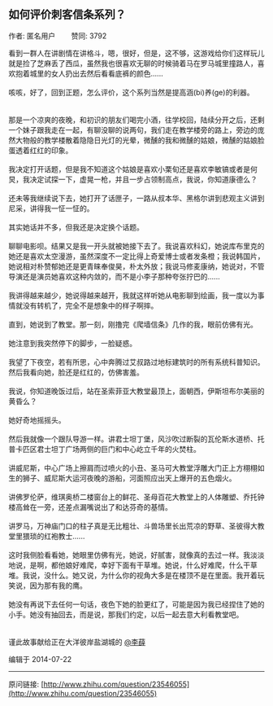 ## 如何评价刺客信条系列？

作者: 匿名用户&nbsp;&nbsp;&nbsp;&nbsp;&nbsp;&nbsp;&nbsp;&nbsp;赞同: 3792


看到一群人在讲剧情在讲格斗，嗯，很好，但是，这不够，这游戏给你们这样玩儿就是捡了芝麻丢了西瓜，虽然我也很喜欢无聊的时候骑着马在罗马城里撞路人，喜欢抱着城里的女人扔出去然后看看底裤的颜色......<br><br>咳咳，好了，回到正题，怎么评价，这个系列当然是提高涵(bi)养(ge)的利器。<br><br><br>那是一个凉爽的夜晚，和初识的朋友们喝完小酒，往学校回，陆续分开之后，还剩一个妹子跟我走在一起，有聊没聊的说两句，我们走在教学楼旁的路上，旁边的庞然大物般的教学楼散着隐隐日光灯的光晕，微醺的我和微醺的姑娘，微醺的姑娘脸蛋透着红红的印象。<br><br>我决定打开话题，但是我不知道这个姑娘是喜欢小栗旬还是喜欢李敏镐或者是何炅，我决定试探一下，虚晃一枪，并且一步占领制高点，我说，你知道康德么？<br><br>还未等我继续说下去，她打开了话匣子，一路从叔本华、黑格尔讲到悲观主义讲到尼采，讲得我一怔一怔的。<br><br>其实她话并不多，但我还是决定换个话题。<br><br>聊聊电影呗。结果又是我一开头就被她接下去了。我说喜欢科幻，她说库布里克的她还是喜欢太空漫游，虽然深度不一定比得上奇爱博士或者发条橙；我说韩国片，她说相对朴赞郁她还是更青睐奉俊昊，朴太外放；我说马修麦康纳，她说对，不管导演还是演员她喜欢这种内敛的，而不是小李子那种夸张拧巴的......<br><br>我讲得越来越少，她说得越来越开，我就这样听她从电影聊到绘画，我一度以为事情就没有转机了，完全不是想象中的样子啊摔。<br><br>直到，她说到了教堂。那一刻，刚撸完《爬墙信条》几作的我，眼前仿佛有光。<br><br>她注意到我突然停下的脚步，一脸疑惑。<br><br>我望了下夜空，若有所思，心中奔腾过艾叔路过地标建筑时的所有系统科普知识。然后我看向她，脸还是红红的，仿佛害羞。<br><br>我说，你知道晚饭过后，站在圣索菲亚大教堂最顶上，面朝西，伊斯坦布尔美丽的黄昏么？<br><br>她好奇地摇摇头。<br><br>然后我就像一个跟队导游一样。讲君士坦丁堡，风沙吹过断裂的瓦伦斯水道桥、托普卡匹区君士坦丁广场两侧的巨门和中心屹立千年的火焚柱。<br><br>讲威尼斯，中心广场上擦肩而过喷火的小丑、圣马可大教堂浮雕大门正上方栩栩如生的狮子、威尼斯大运河夜晚的游船，河面照应出天上爆开的五色烟火。<br><br>讲佛罗伦萨，维琪奥桥二楼窗台上的鲜花、圣母百花大教堂上的人体雕塑、乔托钟楼高耸在一旁，还差点漏嘴说出了和达芬奇的基情。<br><br>讲罗马，万神庙门口的柱子真是无比粗壮、斗兽场里长出荒凉的野草、圣彼得大教堂里猥琐的红袍教士......<br><br>这时我侧脸看看她，她眼里仿佛有光，她说，好腻害，就像真的去过一样。我淡淡地说，是啊，都他娘好难爬，幸好下面有干草堆。她说，什么好难爬，什么干草堆。我说，没什么。她又说，为什么你的视角大多是在楼顶不是在里面。我开着玩笑说，因为那有我的鹰。<br><br>她没有再说下去任何一句话，夜色下她的脸更红了，可能是因为我已经捏住了她的小手。她没有抽回去，而是说，那我们约定，以后一起去意大利看教堂吧。<br><br><br>谨此故事献给正在大洋彼岸盐湖城的 <a data-hash="a9304751d6c86e1221810f7dee35ee3f" href="http://www.zhihu.com/people/a9304751d6c86e1221810f7dee35ee3f" class="member_mention" data-tip="p$b$a9304751d6c86e1221810f7dee35ee3f">@李薛</a>



编辑于 2014-07-22



---
原问链接: [http://www.zhihu.com/question/23546055](http://www.zhihu.com/question/23546055)